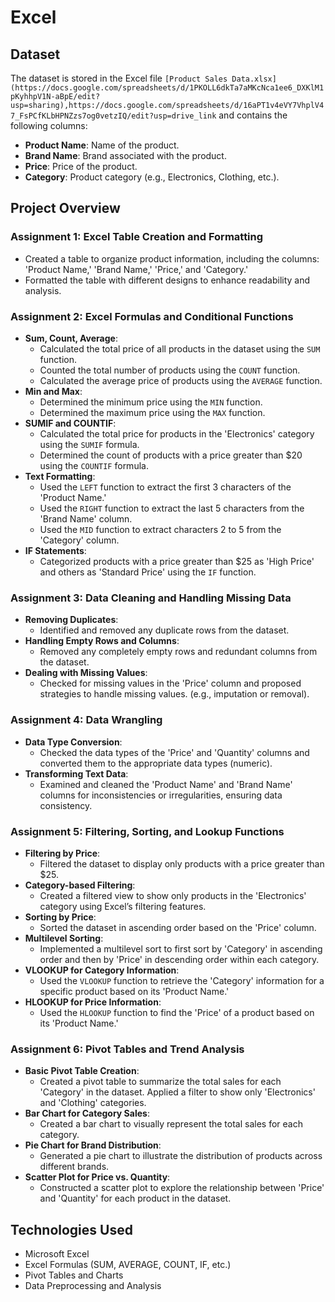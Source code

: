 # Excel

## Dataset

The dataset is stored in the Excel file `[Product Sales Data.xlsx](https://docs.google.com/spreadsheets/d/1PKOLL6dkTa7aMKcNca1ee6_DXKlM1pKyhhpV1N-aBpE/edit?usp=sharing),https://docs.google.com/spreadsheets/d/16aPT1v4eVY7VhplV47_FsPCfKLbHPNZzs7og0vetzIQ/edit?usp=drive_link` and contains the following columns:

- **Product Name**: Name of the product.
- **Brand Name**: Brand associated with the product.
- **Price**: Price of the product.
- **Category**: Product category (e.g., Electronics, Clothing, etc.).

## Project Overview

### Assignment 1: Excel Table Creation and Formatting
- Created a table to organize product information, including the columns: 'Product Name,' 'Brand Name,' 'Price,' and 'Category.'
- Formatted the table with different designs to enhance readability and analysis.

### Assignment 2: Excel Formulas and Conditional Functions
- **Sum, Count, Average**:
  - Calculated the total price of all products in the dataset using the `SUM` function.
  - Counted the total number of products using the `COUNT` function.
  - Calculated the average price of products using the `AVERAGE` function.
- **Min and Max**:
  - Determined the minimum price using the `MIN` function.
  - Determined the maximum price using the `MAX` function.
- **SUMIF and COUNTIF**:
  - Calculated the total price for products in the 'Electronics' category using the `SUMIF` formula.
  - Determined the count of products with a price greater than $20 using the `COUNTIF` formula.
- **Text Formatting**:
  - Used the `LEFT` function to extract the first 3 characters of the 'Product Name.'
  - Used the `RIGHT` function to extract the last 5 characters from the 'Brand Name' column.
  - Used the `MID` function to extract characters 2 to 5 from the 'Category' column.
- **IF Statements**:
  - Categorized products with a price greater than $25 as 'High Price' and others as 'Standard Price' using the `IF` function.

### Assignment 3: Data Cleaning and Handling Missing Data
- **Removing Duplicates**:
  - Identified and removed any duplicate rows from the dataset.
- **Handling Empty Rows and Columns**:
  - Removed any completely empty rows and redundant columns from the dataset.
- **Dealing with Missing Values**:
  - Checked for missing values in the 'Price' column and proposed strategies to handle missing values. (e.g., imputation or removal).

### Assignment 4: Data Wrangling
- **Data Type Conversion**:
  - Checked the data types of the 'Price' and 'Quantity' columns and converted them to the appropriate data types (numeric).
- **Transforming Text Data**:
  - Examined and cleaned the 'Product Name' and 'Brand Name' columns for inconsistencies or irregularities, ensuring data consistency.

### Assignment 5: Filtering, Sorting, and Lookup Functions
- **Filtering by Price**:
  - Filtered the dataset to display only products with a price greater than $25.
- **Category-based Filtering**:
  - Created a filtered view to show only products in the 'Electronics' category using Excel’s filtering features.
- **Sorting by Price**:
  - Sorted the dataset in ascending order based on the 'Price' column.
- **Multilevel Sorting**:
  - Implemented a multilevel sort to first sort by 'Category' in ascending order and then by 'Price' in descending order within each category.
- **VLOOKUP for Category Information**:
  - Used the `VLOOKUP` function to retrieve the 'Category' information for a specific product based on its 'Product Name.'
- **HLOOKUP for Price Information**:
  - Used the `HLOOKUP` function to find the 'Price' of a product based on its 'Product Name.'

### Assignment 6: Pivot Tables and Trend Analysis
- **Basic Pivot Table Creation**:
  - Created a pivot table to summarize the total sales for each 'Category' in the dataset. Applied a filter to show only 'Electronics' and 'Clothing' categories.
- **Bar Chart for Category Sales**:
  - Created a bar chart to visually represent the total sales for each category.
- **Pie Chart for Brand Distribution**:
  - Generated a pie chart to illustrate the distribution of products across different brands.
- **Scatter Plot for Price vs. Quantity**:
  - Constructed a scatter plot to explore the relationship between 'Price' and 'Quantity' for each product in the dataset.

## Technologies Used

- Microsoft Excel
- Excel Formulas (SUM, AVERAGE, COUNT, IF, etc.)
- Pivot Tables and Charts
- Data Preprocessing and Analysis

